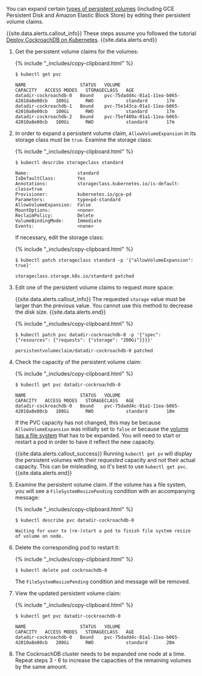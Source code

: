 You can expand certain [types of persistent volumes](https://kubernetes.io/docs/concepts/storage/persistent-volumes/#types-of-persistent-volumes
) (including GCE Persistent Disk and Amazon Elastic Block Store) by editing their persistent volume claims.

{{site.data.alerts.callout_info}}
These steps assume you followed the tutorial [Deploy CockroachDB on Kubernetes](deploy-cockroachdb-with-kubernetes.html).
{{site.data.alerts.end}}

1. Get the persistent volume claims for the volumes:

    {% include "_includes/copy-clipboard.html" %}
    ~~~ shell
    $ kubectl get pvc
    ~~~

    ~~~
	NAME                    STATUS   VOLUME                                     CAPACITY   ACCESS MODES   STORAGECLASS   AGE
	datadir-cockroachdb-0   Bound    pvc-75dadd4c-01a1-11ea-b065-42010a8e00cb   100Gi      RWO            standard       17m
	datadir-cockroachdb-1   Bound    pvc-75e143ca-01a1-11ea-b065-42010a8e00cb   100Gi      RWO            standard       17m
	datadir-cockroachdb-2   Bound    pvc-75ef409a-01a1-11ea-b065-42010a8e00cb   100Gi      RWO            standard       17m
    ~~~

1. In order to expand a persistent volume claim, `AllowVolumeExpansion` in its storage class must be `true`. Examine the storage class:

    {% include "_includes/copy-clipboard.html" %}
    ~~~ shell
    $ kubectl describe storageclass standard
    ~~~

	~~~
	Name:                  standard
	IsDefaultClass:        Yes
	Annotations:           storageclass.kubernetes.io/is-default-class=true
	Provisioner:           kubernetes.io/gce-pd
	Parameters:            type=pd-standard
	AllowVolumeExpansion:  False
	MountOptions:          <none>
	ReclaimPolicy:         Delete
	VolumeBindingMode:     Immediate
	Events:                <none>
	~~~

	If necessary, edit the storage class:

    {% include "_includes/copy-clipboard.html" %}
    ~~~ shell
    $ kubectl patch storageclass standard -p '{"allowVolumeExpansion": true}'
    ~~~

    ~~~
    storageclass.storage.k8s.io/standard patched
    ~~~

1. Edit one of the persistent volume claims to request more space:

    {{site.data.alerts.callout_info}}
    The requested `storage` value must be larger than the previous value. You cannot use this method to decrease the disk size.
	{{site.data.alerts.end}}

	{% include "_includes/copy-clipboard.html" %}
    ~~~ shell
    $ kubectl patch pvc datadir-cockroachdb-0 -p '{"spec": {"resources": {"requests": {"storage": "200Gi"}}}}'
    ~~~

    ~~~
    persistentvolumeclaim/datadir-cockroachdb-0 patched
    ~~~

1. Check the capacity of the persistent volume claim:

    {% include "_includes/copy-clipboard.html" %}
    ~~~ shell
    $ kubectl get pvc datadir-cockroachdb-0
    ~~~	

    ~~~
	NAME                    STATUS   VOLUME                                     CAPACITY   ACCESS MODES   STORAGECLASS   AGE
    datadir-cockroachdb-0   Bound    pvc-75dadd4c-01a1-11ea-b065-42010a8e00cb   100Gi      RWO            standard       18m
    ~~~

    If the PVC capacity has not changed, this may be because `AllowVolumeExpansion` was initially set to `false` or because the [volume has a file system](https://kubernetes.io/docs/concepts/storage/persistent-volumes/#resizing-an-in-use-persistentvolumeclaim) that has to be expanded. You will need to start or restart a pod in order to have it reflect the new capacity.

    {{site.data.alerts.callout_success}}
    Running `kubectl get pv` will display the persistent volumes with their *requested* capacity and not their actual capacity. This can be misleading, so it's best to use `kubectl get pvc`.
    {{site.data.alerts.end}}

1. Examine the persistent volume claim. If the volume has a file system, you will see a `FileSystemResizePending` condition with an accompanying message:

	{% include "_includes/copy-clipboard.html" %}
    ~~~ shell
    $ kubectl describe pvc datadir-cockroachdb-0
    ~~~

    ~~~
    Waiting for user to (re-)start a pod to finish file system resize of volume on node.
    ~~~

1.  Delete the corresponding pod to restart it:

	{% include "_includes/copy-clipboard.html" %}
    ~~~ shell
    $ kubectl delete pod cockroachdb-0
    ~~~

    The `FileSystemResizePending` condition and message will be removed.

1. View the updated persistent volume claim:

	{% include "_includes/copy-clipboard.html" %}
    ~~~ shell
    $ kubectl get pvc datadir-cockroachdb-0
    ~~~

    ~~~
	NAME                    STATUS   VOLUME                                     CAPACITY   ACCESS MODES   STORAGECLASS   AGE
    datadir-cockroachdb-0   Bound    pvc-75dadd4c-01a1-11ea-b065-42010a8e00cb   200Gi      RWO            standard       20m
    ~~~

1. The CockroachDB cluster needs to be expanded one node at a time. Repeat steps 3 - 6 to increase the capacities of the remaining volumes by the same amount.